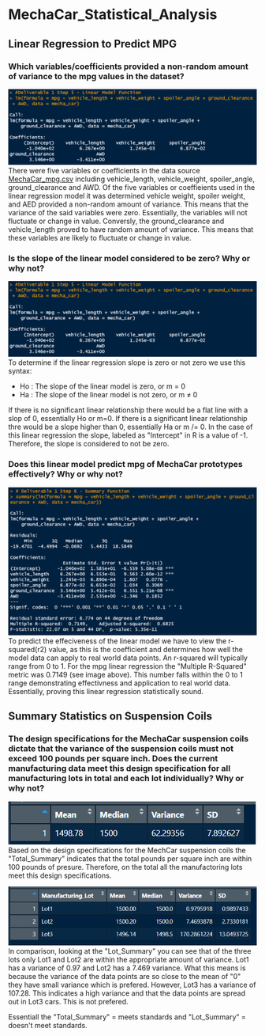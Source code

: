 # MechaCar_Statistical_Analysis

## Linear Regression to Predict MPG
### Which variables/coefficients provided a non-random amount of variance to the mpg values in the dataset?
![Screenshot](https://github.com/Sborresch/MechaCar_Statistical_Analysis/blob/main/Linear_Model_Function.png)
There were five variables or coefficients in the data source [MechaCar_mpg.csv](https://github.com/Sborresch/MechaCar_Statistical_Analysis/blob/main/MechaCar_mpg.csv) including vehicle_length, vehicle_weight, spoiler_angle, ground_clearance and AWD. Of the five variables or coeffieients used in the linear regression model it was determined vehicle weight, spoiler weight, and AED provided a non-random amount of variance. This means that the variance of the said variables were zero. Essentially, the variables will not fluctuate or change in value. Conversly, the ground_clearance and vehicle_length proved to have random amount of variance. This means that these variables are likely to fluctuate or change in value.

### Is the slope of the linear model considered to be zero? Why or why not?
![Screenshot](https://github.com/Sborresch/MechaCar_Statistical_Analysis/blob/main/Linear_Model_Function.png)
To determine if the linear regression slope is zero or not zero we use this syntax:
  - Ho : The slope of the linear model is zero, or m = 0
  - Ha : The slope of the linear model is not zero, or m ≠ 0
  
 If there is no significant linear relationship there would be a flat line with a slop of 0, essentially Ho or m=0. If there is a significant linear relationship thre would be a slope higher than 0, essentially Ha or m /= 0. In the case of this linear regression the slope, labeled as "Intercept" in R is a value of -1. Therefore, the slope is considered to not be zero.

### Does this linear model predict mpg of MechaCar prototypes effectively? Why or why not?
![Screenshot](https://github.com/Sborresch/MechaCar_Statistical_Analysis/blob/main/Summary_Function.png)
To predict the effeciveness of the linear model we have to view the r-squared(r2) value, as this is the coefficient and determines how well the model data can apply to real world data points. An r-squared will typically range from 0 to 1. For the mpg linear regression the "Multiple R-Squared" metric was 0.7149 (see image above). This number falls within the 0 to 1 range demonstrating effectivness and application to real world data. Essentially, proving this linear regression statistically sound.

## Summary Statistics on Suspension Coils
### The design specifications for the MechaCar suspension coils dictate that the variance of the suspension coils must not exceed 100 pounds per square inch. Does the current manufacturing data meet this design specification for all manufacturing lots in total and each lot individually? Why or why not?
![Screenshot](https://github.com/Sborresch/MechaCar_Statistical_Analysis/blob/main/Total_Summary.png)
Based on the design specifications for the MechCar suspension coils the "Total_Summary" indicates that the total pounds per square inch are within 100 pounds of presure. Therefore, on the total all the manufactoring lots meet this design specifications.

![Screenshot](https://github.com/Sborresch/MechaCar_Statistical_Analysis/blob/main/Lot_Summary.png)
In comparison, looking at the "Lot_Summary" you can see that of the three lots only Lot1 and Lot2 are within the appropriate amount of variance. Lot1 has a variance of 0.97 and Lot2 has a 7.469 variance. What this means is because the variance of the data points are so close to the mean of "0" they have small variance which is prefered. However, Lot3 has a variance of 107.28. This indicates a high variance and that the data points are spread out in Lot3 cars. This is not prefered. 

Essentiall the "Total_Summary" = meets standards and "Lot_Summary" = doesn't meet standards.
